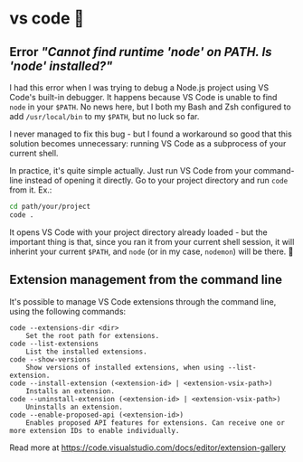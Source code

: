 # vs code 📝

## Error _"Cannot find runtime 'node' on PATH. Is 'node' installed?"_

I had this error when I was trying to debug a Node.js project using VS Code's built-in debugger. It happens because VS Code is unable to find `node` in your `$PATH`. No news here, but I both my Bash and Zsh configured to add `/usr/local/bin` to my `$PATH`, but no luck so far.

I never managed to fix this bug - but I found a workaround so good that this solution becomes unnecessary: running VS Code as a subprocess of your current shell.

In practice, it's quite simple actually. Just run VS Code from your command-line instead of opening it directly. Go to your project directory and run `code` from it. Ex.:

```sh
cd path/your/project
code .
```

It opens VS Code with your project directory already loaded - but the important thing is that, since you ran it from your current shell session, it will inherint your current `$PATH`, and `node` (or in my case, `nodemon`) will be there. 🙂

## Extension management from the command line

It's possible to manage VS Code extensions through the command line, using the following commands:

```
code --extensions-dir <dir>
    Set the root path for extensions.
code --list-extensions
    List the installed extensions.
code --show-versions
    Show versions of installed extensions, when using --list-extension.
code --install-extension (<extension-id> | <extension-vsix-path>)
    Installs an extension.
code --uninstall-extension (<extension-id> | <extension-vsix-path>)
    Uninstalls an extension.
code --enable-proposed-api (<extension-id>)
    Enables proposed API features for extensions. Can receive one or more extension IDs to enable individually.
```

Read more at https://code.visualstudio.com/docs/editor/extension-gallery

